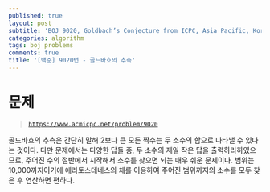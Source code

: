 ```yaml
---
published: true
layout: post
subtitle: 'BOJ 9020, Goldbach’s Conjecture from ICPC, Asia Pacific, Korea Daejun 2011 E번'
categories: algorithm
tags: boj problems
comments: true
title: '[백준] 9020번 - 골드바흐의 추측'
---
```


# 문제
> [`https://www.acmicpc.net/problem/9020`](https://www.acmicpc.net/problem/9020)

골드바흐의 추측은 간단히 말해 2보다 큰 모든 짝수는 두 소수의 합으로 나타낼 수 있다는 것이다. 다만 문제에서는 다양한 답들 중, 두 소수의 제일 작은 답을 출력하라하였으므로, 주어진 수의 절반에서 시작해서 소수를 찾으면 되는 매우 쉬운 문제이다. 범위는 10,000까지이기에 에라토스테네스의 체를 이용하여 주어진 범위까지의 소수를 모두 찾은 후 연산하면 편하다.

<script src="https://gist.github.com/sundongkim-dev/61e2d5cfeacf2e948504f304970d3683.js"></script>
